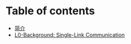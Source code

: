 # Table of contents

* [简介](README.md)
* [L0-Background: Single-Link Communication](l0-background-single-link-communication.md)
